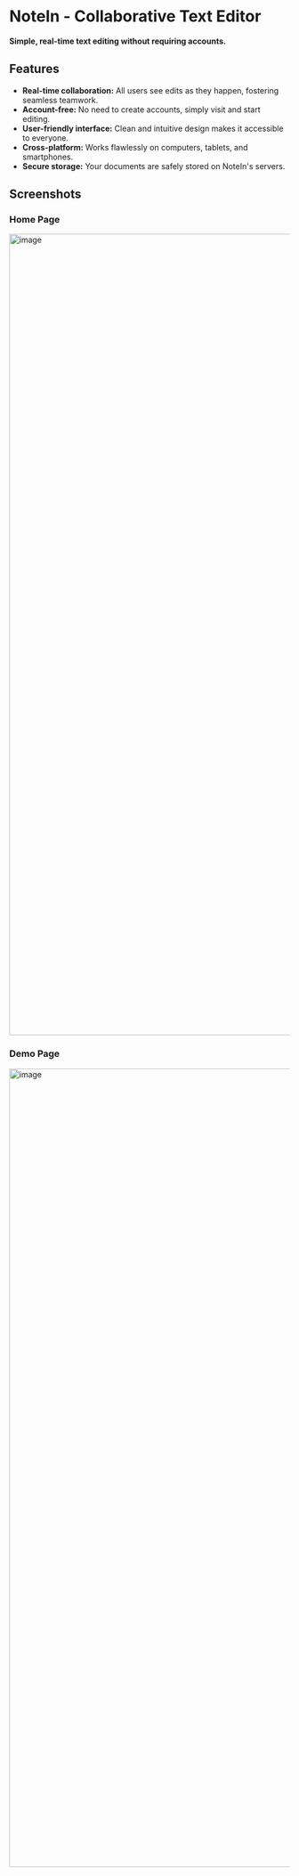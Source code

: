 # NoteIn - Collaborative Text Editor

**Simple, real-time text editing without requiring accounts.**

## Features

* **Real-time collaboration:** All users see edits as they happen, fostering seamless teamwork.
* **Account-free:** No need to create accounts, simply visit and start editing.
* **User-friendly interface:** Clean and intuitive design makes it accessible to everyone.
* **Cross-platform:** Works flawlessly on computers, tablets, and smartphones.
* **Secure storage:** Your documents are safely stored on NoteIn's servers.

## Screenshots



### Home Page
<img width="1440" alt="image" src="https://github.com/Yuval207/note-it/assets/96922472/d05656da-023c-42e7-9944-1e666304f890">


### Demo Page
<img width="1435" alt="image" src="https://github.com/Yuval207/note-it/assets/96922472/970cce2e-d36d-4ba1-b8fa-2b2fa2ea62ff">

